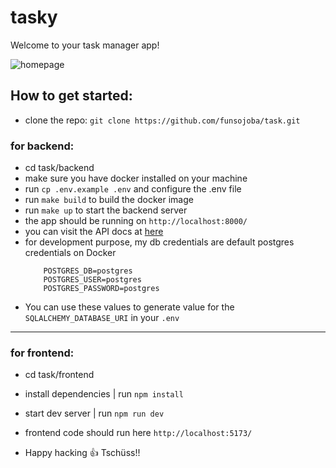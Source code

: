 # tasky

Welcome to your task manager app!

![homepage](https://github.com/funsojoba/task/assets/42432746/4e0e93dd-db13-4866-860b-13253b8b4df2)

## How to get started:
* clone the repo: `git clone https://github.com/funsojoba/task.git`

### for backend:
* cd task/backend
* make sure you have docker installed on your machine
* run `cp .env.example .env` and configure the .env file
* run `make build` to build the docker image
* run `make up` to start the backend server
* the app should be running on `http://localhost:8000/`
* you can visit the API docs at [here](https://documenter.getpostman.com/view/26204419/2s9YJey1k3)
* for development purpose, my db credentials are default postgres credentials on Docker
    ```
        POSTGRES_DB=postgres
        POSTGRES_USER=postgres
        POSTGRES_PASSWORD=postgres
    ```
* You can use these values to generate value for the `SQLALCHEMY_DATABASE_URI` in your `.env`

___
### for frontend:
* cd task/frontend
* install dependencies | run `npm install`
* start dev server | run `npm run dev`
* frontend code should run here `http://localhost:5173/`

* Happy hacking 👍 Tschüss!!
